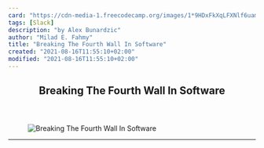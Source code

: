 ```yaml
---
card: "https://cdn-media-1.freecodecamp.org/images/1*9HDxFkXqLFXNlf6uaml_kQ.jpeg"
tags: [Slack]
description: "by Alex Bunardzic"
author: "Milad E. Fahmy"
title: "Breaking The Fourth Wall In Software"
created: "2021-08-16T11:55:10+02:00"
modified: "2021-08-16T11:55:10+02:00"
---
```

<div class="site-wrapper">
<main id="site-main" class="site-main outer">
<div class="inner">
<article class="post-full post tag-slack tag-design tag-programming tag-ux tag-technology ">
<header class="post-full-header">
<h1 class="post-full-title">Breaking The Fourth Wall In Software</h1>
</header>
<figure class="post-full-image">
<picture>
<source media="(max-width: 700px)" sizes="1px" srcset="data:image/gif;base64,R0lGODlhAQABAIAAAAAAAP///yH5BAEAAAAALAAAAAABAAEAAAIBRAA7 1w">
<source media="(min-width: 701px)" sizes="(max-width: 800px) 400px,
(max-width: 1170px) 700px,
1400px" srcset="https://cdn-media-1.freecodecamp.org/images/1*9HDxFkXqLFXNlf6uaml_kQ.jpeg 300w,
https://cdn-media-1.freecodecamp.org/images/1*9HDxFkXqLFXNlf6uaml_kQ.jpeg 600w,
https://cdn-media-1.freecodecamp.org/images/1*9HDxFkXqLFXNlf6uaml_kQ.jpeg 1000w,
https://cdn-media-1.freecodecamp.org/images/1*9HDxFkXqLFXNlf6uaml_kQ.jpeg 2000w">
<img onerror="this.style.display='none'" src="https://cdn-media-1.freecodecamp.org/images/1*9HDxFkXqLFXNlf6uaml_kQ.jpeg" alt="Breaking The Fourth Wall In Software">
</picture>
</figure>
<section class="post-full-content">
<div class="post-content medium-migrated-article">
</div>
<hr>
</section>
</article>
</div>
</main>
</div>
<!-- Google Tag Manager (noscript) -->
<!-- End Google Tag Manager (noscript) -->
